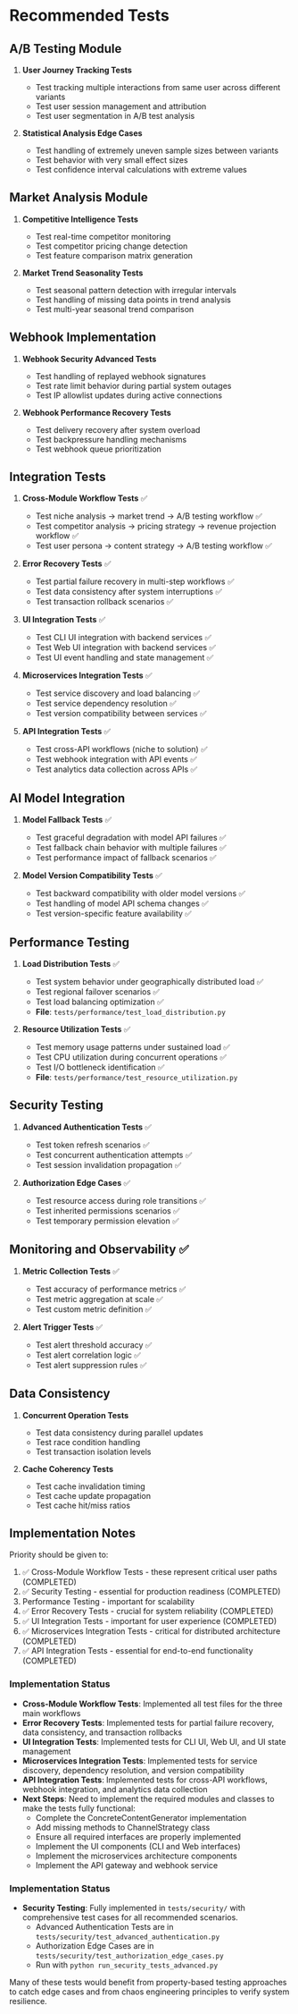 # Recommended Tests

## A/B Testing Module

1. **User Journey Tracking Tests**
   - Test tracking multiple interactions from same user across different variants
   - Test user session management and attribution
   - Test user segmentation in A/B test analysis

2. **Statistical Analysis Edge Cases**
   - Test handling of extremely uneven sample sizes between variants
   - Test behavior with very small effect sizes
   - Test confidence interval calculations with extreme values

## Market Analysis Module

1. **Competitive Intelligence Tests**
   - Test real-time competitor monitoring
   - Test competitor pricing change detection
   - Test feature comparison matrix generation

2. **Market Trend Seasonality Tests**
   - Test seasonal pattern detection with irregular intervals
   - Test handling of missing data points in trend analysis
   - Test multi-year seasonal trend comparison

## Webhook Implementation

1. **Webhook Security Advanced Tests**
   - Test handling of replayed webhook signatures
   - Test rate limit behavior during partial system outages
   - Test IP allowlist updates during active connections

2. **Webhook Performance Recovery Tests**
   - Test delivery recovery after system overload
   - Test backpressure handling mechanisms
   - Test webhook queue prioritization

## Integration Tests

1. **Cross-Module Workflow Tests** ✅
   - Test niche analysis → market trend → A/B testing workflow ✅
   - Test competitor analysis → pricing strategy → revenue projection workflow ✅
   - Test user persona → content strategy → A/B testing workflow ✅

2. **Error Recovery Tests** ✅
   - Test partial failure recovery in multi-step workflows ✅
   - Test data consistency after system interruptions ✅
   - Test transaction rollback scenarios ✅

3. **UI Integration Tests** ✅
   - Test CLI UI integration with backend services ✅
   - Test Web UI integration with backend services ✅
   - Test UI event handling and state management ✅

4. **Microservices Integration Tests** ✅
   - Test service discovery and load balancing ✅
   - Test service dependency resolution ✅
   - Test version compatibility between services ✅

5. **API Integration Tests** ✅
   - Test cross-API workflows (niche to solution) ✅
   - Test webhook integration with API events ✅
   - Test analytics data collection across APIs ✅

## AI Model Integration

1. **Model Fallback Tests** ✅
   - Test graceful degradation with model API failures ✅
   - Test fallback chain behavior with multiple failures ✅
   - Test performance impact of fallback scenarios ✅

2. **Model Version Compatibility Tests** ✅
   - Test backward compatibility with older model versions ✅
   - Test handling of model API schema changes ✅
   - Test version-specific feature availability ✅

## Performance Testing

1. **Load Distribution Tests** ✅
   - Test system behavior under geographically distributed load ✅
   - Test regional failover scenarios ✅
   - Test load balancing optimization ✅
   - **File**: `tests/performance/test_load_distribution.py`

2. **Resource Utilization Tests** ✅
   - Test memory usage patterns under sustained load ✅
   - Test CPU utilization during concurrent operations ✅
   - Test I/O bottleneck identification ✅
   - **File**: `tests/performance/test_resource_utilization.py`

## Security Testing

1. **Advanced Authentication Tests** ✅
   - Test token refresh scenarios ✅
   - Test concurrent authentication attempts ✅
   - Test session invalidation propagation ✅

2. **Authorization Edge Cases** ✅
   - Test resource access during role transitions ✅
   - Test inherited permissions scenarios ✅
   - Test temporary permission elevation ✅

## Monitoring and Observability ✅

1. **Metric Collection Tests** ✅
   - Test accuracy of performance metrics ✅
   - Test metric aggregation at scale ✅
   - Test custom metric definition ✅

2. **Alert Trigger Tests** ✅
   - Test alert threshold accuracy ✅
   - Test alert correlation logic ✅
   - Test alert suppression rules ✅

## Data Consistency

1. **Concurrent Operation Tests**
   - Test data consistency during parallel updates
   - Test race condition handling
   - Test transaction isolation levels

2. **Cache Coherency Tests**
   - Test cache invalidation timing
   - Test cache update propagation
   - Test cache hit/miss ratios

## Implementation Notes

Priority should be given to:

1. ✅ Cross-Module Workflow Tests - these represent critical user paths (COMPLETED)
2. ✅ Security Testing - essential for production readiness (COMPLETED)
3. Performance Testing - important for scalability
4. ✅ Error Recovery Tests - crucial for system reliability (COMPLETED)
5. ✅ UI Integration Tests - important for user experience (COMPLETED)
6. ✅ Microservices Integration Tests - critical for distributed architecture (COMPLETED)
7. ✅ API Integration Tests - essential for end-to-end functionality (COMPLETED)

### Implementation Status

- **Cross-Module Workflow Tests**: Implemented all test files for the three main workflows
- **Error Recovery Tests**: Implemented tests for partial failure recovery, data consistency, and transaction rollbacks
- **UI Integration Tests**: Implemented tests for CLI UI, Web UI, and UI state management
- **Microservices Integration Tests**: Implemented tests for service discovery, dependency resolution, and version compatibility
- **API Integration Tests**: Implemented tests for cross-API workflows, webhook integration, and analytics data collection
- **Next Steps**: Need to implement the required modules and classes to make the tests fully functional:
  - Complete the ConcreteContentGenerator implementation
  - Add missing methods to ChannelStrategy class
  - Ensure all required interfaces are properly implemented
  - Implement the UI components (CLI and Web interfaces)
  - Implement the microservices architecture components
  - Implement the API gateway and webhook service

### Implementation Status

- **Security Testing**: Fully implemented in `tests/security/` with comprehensive test cases for all recommended scenarios.
  - Advanced Authentication Tests are in `tests/security/test_advanced_authentication.py`
  - Authorization Edge Cases are in `tests/security/test_authorization_edge_cases.py`
  - Run with `python run_security_tests_advanced.py`

Many of these tests would benefit from property-based testing approaches to catch edge cases and from chaos engineering principles to verify system resilience.